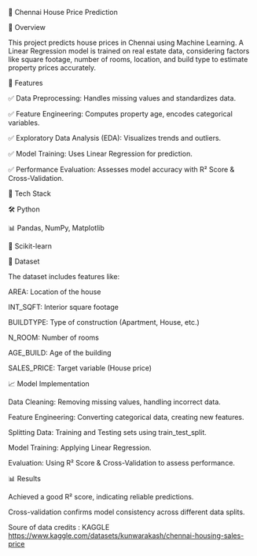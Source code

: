 🏡 Chennai House Price Prediction

📌 Overview

This project predicts house prices in Chennai using Machine Learning. A Linear Regression model is trained on real estate data, considering factors like square footage, number of rooms, location, and build type to estimate property prices accurately.

🚀 Features

✅ Data Preprocessing: Handles missing values and standardizes data.

✅ Feature Engineering: Computes property age, encodes categorical variables.

✅ Exploratory Data Analysis (EDA): Visualizes trends and outliers.

✅ Model Training: Uses Linear Regression for prediction.

✅ Performance Evaluation: Assesses model accuracy with R² Score & Cross-Validation.

🔧 Tech Stack

🛠 Python

📊 Pandas, NumPy, Matplotlib

🤖 Scikit-learn

📂 Dataset

The dataset includes features like:

AREA: Location of the house

INT_SQFT: Interior square footage

BUILDTYPE: Type of construction (Apartment, House, etc.)

N_ROOM: Number of rooms

AGE_BUILD: Age of the building

SALES_PRICE: Target variable (House price)

📈 Model Implementation

Data Cleaning: Removing missing values, handling incorrect data.

Feature Engineering: Converting categorical data, creating new features.

Splitting Data: Training and Testing sets using train_test_split.

Model Training: Applying Linear Regression.

Evaluation: Using R² Score & Cross-Validation to assess performance.

📊 Results

Achieved a good R² score, indicating reliable predictions.

Cross-validation confirms model consistency across different data splits.

Soure of data credits : KAGGLE https://www.kaggle.com/datasets/kunwarakash/chennai-housing-sales-price